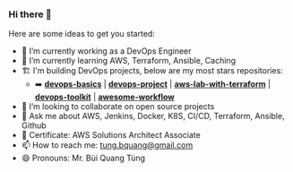 ### Hi there 👋

Here are some ideas to get you started:

- 🔭 I’m currently working as a DevOps Engineer
- 🌱 I’m currently learning AWS, Terraform, Ansible, Caching
- 🏗️ I'm building DevOps projects, below are my most stars repositories:
   - ➡️ [**devops-basics**](https://github.com/tungbq/devops-basics) | [**devops-project**](https://github.com/tungbq/devops-project) | [**aws-lab-with-terraform**](https://github.com/tungbq/aws-lab-with-terraform) | [**devops-toolkit**](https://github.com/tungbq/devops-toolkit) | [**awesome-workflow**](https://github.com/tungbq/awesome-workflow)
- 👯 I’m looking to collaborate on open source projects
- 💬 Ask me about AWS, Jenkins, Docker, K8S, CI/CD, Terraform, Ansible, Github
- 🥇 Certificate: AWS Solutions Architect Associate
- 📫 How to reach me: tung.bquang@gmail.com
- 😄 Pronouns: Mr. Bùi Quang Tùng

<!--![Tung's GitHub stats](https://github-readme-stats.vercel.app/api?username=tungbq&count_private=true&theme=tokyonight&show_icons=true)
<!--![GitHub Streak](https://streak-stats.demolab.com?user=tungbq&theme=dark)
